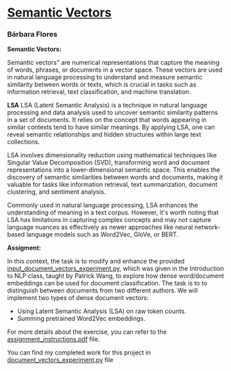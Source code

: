 # [Semantic Vectors](https://github.com/BarbaraPFloresRios/IDS703_NLP_NaturalLanguageProcessing/tree/main/202311_SemanticVectors)
### Bárbara Flores

**Semantic Vectors:**

Semantic vectors" are numerical representations that capture the meaning of words, phrases, or documents in a vector space. These vectors are used in natural language processing to understand and measure semantic similarity between words or texts, which is crucial in tasks such as information retrieval, text classification, and machine translation.

**LSA**
LSA (Latent Semantic Analysis) is a technique in natural language processing and data analysis used to uncover semantic similarity patterns in a set of documents. It relies on the concept that words appearing in similar contexts tend to have similar meanings. By applying LSA, one can reveal semantic relationships and hidden structures within large text collections.

LSA involves dimensionality reduction using mathematical techniques like Singular Value Decomposition (SVD), transforming word and document representations into a lower-dimensional semantic space. This enables the discovery of semantic similarities between words and documents, making it valuable for tasks like information retrieval, text summarization, document clustering, and sentiment analysis.

Commonly used in natural language processing, LSA enhances the understanding of meaning in a text corpus. However, it's worth noting that LSA has limitations in capturing complex concepts and may not capture language nuances as effectively as newer approaches like neural network-based language models such as Word2Vec, GloVe, or BERT.

**Assigment:**

In this context, the task is to modify and enhance the provided [input_document_vectors_experiment.py](https://github.com/BarbaraPFloresRios/IDS703_NLP_NaturalLanguageProcessing/blob/main/20231101_SemanticVectors/input_document_vectors_experiment.py), which was given in the Introduction to NLP class, taught by Patrick Wang, to explore how dense word/document embeddings can be used for document classification. The task is to to distinguish between documents from two different authors. We will implement two types of dense document vectors:

- Using Latent Semantic Analysis (LSA) on raw token counts.
- Summing pretrained Word2Vec embeddings.

For more details about the exercise, you can refer to the [assignment_instructions.pdf](https://github.com/BarbaraPFloresRios/IDS703_NLP_NaturalLanguageProcessing/blob/main/20231101_SemanticVectors/%20assignment_instructions.pdf) file.

You can find my completed work for this project in [document_vectors_experiment.py](https://github.com/BarbaraPFloresRios/IDS703_NLP_NaturalLanguageProcessing/blob/main/20231101_SemanticVectors/document_vectors_experiment.py) file
